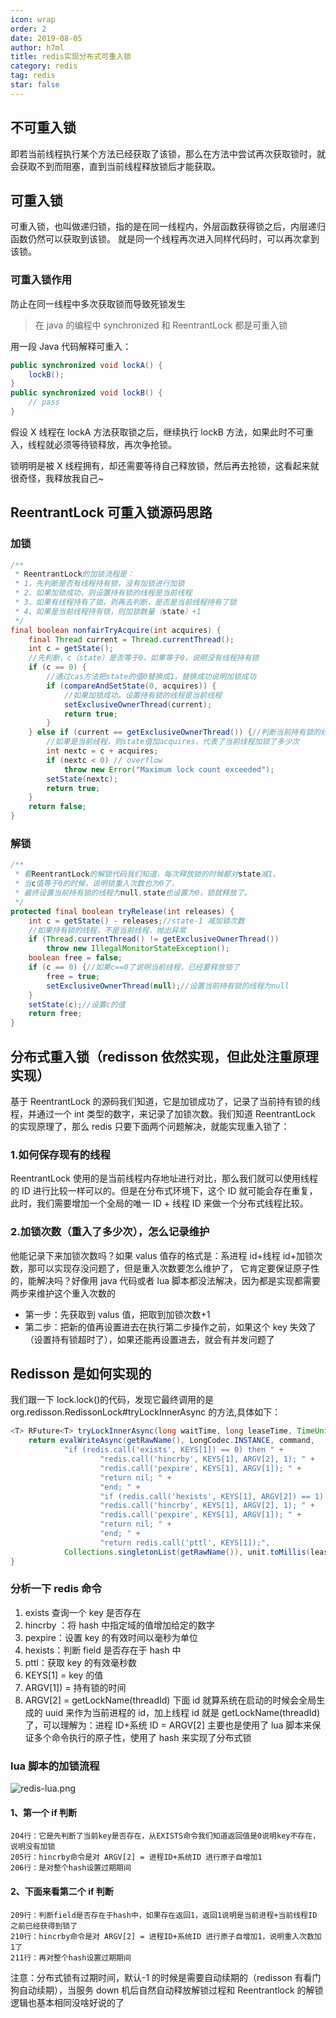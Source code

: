 ```yaml
---
icon: wrap
order: 2
date: 2019-08-05
author: h7ml
title: redis实现分布式可重入锁
category: redis
tag: redis
star: false
---
```


## 不可重入锁

即若当前线程执行某个方法已经获取了该锁，那么在方法中尝试再次获取锁时，就会获取不到而阻塞，直到当前线程释放锁后才能获取。

## 可重入锁

可重入锁，也叫做递归锁，指的是在同一线程内，外层函数获得锁之后，内层递归函数仍然可以获取到该锁。 就是同一个线程再次进入同样代码时，可以再次拿到该锁。

### 可重入锁作用

防止在同一线程中多次获取锁而导致死锁发生

> 在 java 的编程中 synchronized 和 ReentrantLock 都是可重入锁

用一段 Java 代码解释可重入：

```java
public synchronized void lockA() {
    lockB();
}
public synchronized void lockB() {
    // pass
}
```

假设 X 线程在 lockA 方法获取锁之后，继续执行 lockB 方法，如果此时不可重入，线程就必须等待锁释放，再次争抢锁。

锁明明是被 X 线程拥有，却还需要等待自己释放锁，然后再去抢锁，这看起来就很奇怪，我释放我自己~

## ReentrantLock 可重入锁源码思路

### 加锁

```java
/**
 * ReentrantLock的加锁流程是：
 * 1，先判断是否有线程持有锁，没有加锁进行加锁
 * 2、如果加锁成功，则设置持有锁的线程是当前线程
 * 3、如果有线程持有了锁，则再去判断，是否是当前线程持有了锁
 * 4、如果是当前线程持有锁，则加锁数量（state）+1
 */
final boolean nonfairTryAcquire(int acquires) {
    final Thread current = Thread.currentThread();
    int c = getState();
    //先判断，c（state）是否等于0，如果等于0，说明没有线程持有锁
    if (c == 0) {
        //通过cas方法把state的值0替换成1，替换成功说明加锁成功
        if (compareAndSetState(0, acquires)) {
            //如果加锁成功，设置持有锁的线程是当前线程
            setExclusiveOwnerThread(current);
            return true;
        }
    } else if (current == getExclusiveOwnerThread()) {//判断当前持有锁的线程是否是当前线程
        //如果是当前线程，则state值加acquires，代表了当前线程加锁了多少次
        int nextc = c + acquires;
        if (nextc < 0) // overflow
            throw new Error("Maximum lock count exceeded");
        setState(nextc);
        return true;
    }
    return false;
}
```

### 解锁

```java
/**
 * 看ReentrantLock的解锁代码我们知道，每次释放锁的时候都对state减1，
 * 当c值等于0的时候，说明锁重入次数也为0了，
 * 最终设置当前持有锁的线程为null,state也设置为0，锁就释放了。
 */
protected final boolean tryRelease(int releases) {
    int c = getState() - releases;//state-1 减加锁次数
    //如果持有锁的线程，不是当前线程，抛出异常
    if (Thread.currentThread() != getExclusiveOwnerThread())
        throw new IllegalMonitorStateException();
    boolean free = false;
    if (c == 0) {//如果c==0了说明当前线程，已经要释放锁了
        free = true;
        setExclusiveOwnerThread(null);//设置当前持有锁的线程为null
    }
    setState(c);//设置c的值
    return free;
}
```

## 分布式重入锁（redisson 依然实现，但此处注重原理实现）

基于 ReentrantLock 的源码我们知道，它是加锁成功了，记录了当前持有锁的线程，并通过一个 int 类型的数字，来记录了加锁次数。我们知道 ReentrantLock 的实现原理了，那么 redis 只要下面两个问题解决，就能实现重入锁了：

### 1.如何保存现有的线程

ReentrantLock 使用的是当前线程内存地址进行对比，那么我们就可以使用线程的 ID 进行比较一样可以的。但是在分布式环境下，这个 ID 就可能会存在重复，此时，我们需要增加一个全局的唯一 ID + 线程 ID 来做一个分布式线程比较。

### 2.加锁次数（重入了多少次），怎么记录维护

他能记录下来加锁次数吗？如果 valus 值存的格式是：系进程 id+线程 id+加锁次数，那可以实现存没问题了，但是重入次数要怎么维护了， 它肯定要保证原子性的，能解决吗？好像用 java 代码或者 lua 脚本都没法解决，因为都是实现都需要两步来维护这个重入次数的

- 第一步：先获取到 valus 值，把取到加锁次数+1
- 第二步：把新的值再设置进去在执行第二步操作之前，如果这个 key 失效了（设置持有锁超时了），如果还能再设置进去，就会有并发问题了

## Redisson 是如何实现的

我们跟一下 lock.lock()的代码，发现它最终调用的是 org.redisson.RedissonLock#tryLockInnerAsync 的方法,具体如下：

```java
<T> RFuture<T> tryLockInnerAsync(long waitTime, long leaseTime, TimeUnit unit, long threadId, RedisStrictCommand<T> command) {
    return evalWriteAsync(getRawName(), LongCodec.INSTANCE, command,
            "if (redis.call('exists', KEYS[1]) == 0) then " +
                    "redis.call('hincrby', KEYS[1], ARGV[2], 1); " +
                    "redis.call('pexpire', KEYS[1], ARGV[1]); " +
                    "return nil; " +
                    "end; " +
                    "if (redis.call('hexists', KEYS[1], ARGV[2]) == 1) then " +
                    "redis.call('hincrby', KEYS[1], ARGV[2], 1); " +
                    "redis.call('pexpire', KEYS[1], ARGV[1]); " +
                    "return nil; " +
                    "end; " +
                    "return redis.call('pttl', KEYS[1]);",
            Collections.singletonList(getRawName()), unit.toMillis(leaseTime), getLockName(threadId));
}
```

### 分析一下 redis 命令

1. exists 查询一个 key 是否存在
2. hincrby ：将 hash 中指定域的值增加给定的数字
3. pexpire：设置 key 的有效时间以毫秒为单位
4. hexists：判断 field 是否存在于 hash 中
5. pttl：获取 key 的有效毫秒数
6. KEYS[1] = key 的值
7. ARGV[1]) = 持有锁的时间
8. ARGV[2] = getLockName(threadId) 下面 id 就算系统在启动的时候会全局生成的 uuid 来作为当前进程的 id，加上线程 id 就是 getLockName(threadId)了，可以理解为：进程 ID+系统 ID = ARGV[2] 主要也是使用了 lua 脚本来保证多个命令执行的原子性，使用了 hash 来实现了分布式锁

### lua 脚本的加锁流程

![redis-lua.png](https://nakoruru.h7ml.cn/httpproxy/static.5ibug.net/vitepress/assets/images/redis-lua.png)

#### 1、第一个 if 判断

```
204行：它是先判断了当前key是否存在，从EXISTS命令我们知道返回值是0说明key不存在，说明没有加锁
205行：hincrby命令是对 ARGV[2] = 进程ID+系统ID 进行原子自增加1
206行：是对整个hash设置过期期间
```

#### 2、下面来看第二个 if 判断

```
209行：判断field是否存在于hash中，如果存在返回1，返回1说明是当前进程+当前线程ID 之前已经获得到锁了
210行：hincrby命令是对 ARGV[2] = 进程ID+系统ID 进行原子自增加1，说明重入次数加1了
211行：再对整个hash设置过期期间
```

注意：分布式锁有过期时间，默认-1 的时候是需要自动续期的（redisson 有看门狗自动续期），当服务 down 机后自然自动释放解锁过程和 Reentrantlock 的解锁逻辑也基本相同没啥好说的了
